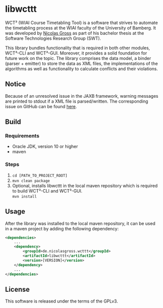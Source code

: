 # libwcttt

WCT³ (WIAI Course Timetabling Tool) is a software that strives to automate the 
timetabling process at the WIAI faculty of the University of Bamberg. It was 
developed by [Nicolas Gross](https://github.com/nicolasgross) as part of his 
bachelor thesis at the Software Technologies Research Group (SWT).

This library bundles functionality that is required in both other modules,
WCT³-CLI and WCT³-GUI. Moreover, it provides a solid foundation for future work
on the topic. The library comprises the data model, a binder (parser + emitter)
to store the data as XML files, the implementations of the algorithms as well as
functionality to calculate conflicts and their violations. 


## Notice

Because of an unresolved issue in the JAXB framework, warning messages are
printed to stdout if a XML file is parsed/written. The corresponding issue on 
GitHub can be found [here](https://github.com/javaee/jaxb-v2/issues/1197).


## Build

### Requirements

- Oracle JDK, version 10 or higher
- maven

### Steps

1. `cd [PATH_TO_PROJECT_ROOT]`
2. `mvn clean package` 
3. Optional, installs libwcttt in the local maven repository which is required
to build WCT³-CLI and WCT³-GUI.  
`mvn install`


## Usage

After the library was installed to the local maven repository, it can be used in
a maven project by adding the following dependency:

```xml
<dependencies>
    ...
    <dependency>
        <groupId>de.nicolasgross.wcttt</groupId>
        <artifactId>libwcttt</artifactId>
        <version>[VERSION]</version>
    </dependency>
    ...
</dependencies>
```

## License

This software is released under the terms of the GPLv3.
